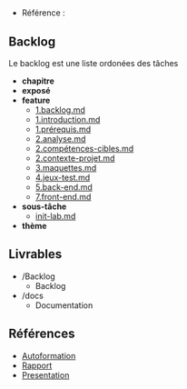#  

- Référence :   

 

## Backlog 

Le backlog est une liste ordonées des tâches 

- **chapitre** 
- **exposé** 
- **feature** 
  - [1.backlog.md](./Backlog/feature/1.backlog.md) 
  - [1.introduction.md](./Backlog/feature/1.introduction.md) 
  - [1.prérequis.md](./Backlog/feature/1.prérequis.md) 
  - [2.analyse.md](./Backlog/feature/2.analyse.md) 
  - [2.compétences-cibles.md](./Backlog/feature/2.compétences-cibles.md) 
  - [2.contexte-projet.md](./Backlog/feature/2.contexte-projet.md) 
  - [3.maquettes.md](./Backlog/feature/3.maquettes.md) 
  - [4.jeux-test.md](./Backlog/feature/4.jeux-test.md) 
  - [5.back-end.md](./Backlog/feature/5.back-end.md) 
  - [7.front-end.md](./Backlog/feature/7.front-end.md) 
- **sous-tâche** 
  - [init-lab.md](./Backlog/sous-tâche/init-lab.md) 
- **thème** 
## Livrables 

 

- /Backlog 
  - Backlog 
- /docs 
  - Documentation 
## Références 

 

- [Autoformation](#) 
- [Rapport](https://labs-web.github.io/lab-crud-laravel-standard/) 
- [Presentation](https://labs-web.github.io/lab-crud-laravel-standard/presentation.html#/) 

